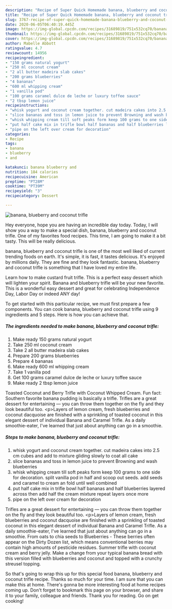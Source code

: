 ```yaml
---
description: "Recipe of Super Quick Homemade banana, blueberry and coconut trifle"
title: "Recipe of Super Quick Homemade banana, blueberry and coconut trifle"
slug: 3767-recipe-of-super-quick-homemade-banana-blueberry-and-coconut-trifle
date: 2020-06-05T06:40:19.445Z
image: https://img-global.cpcdn.com/recipes/31689819/751x532cq70/banana-blueberry-and-coconut-trifle-recipe-main-photo.jpg
thumbnail: https://img-global.cpcdn.com/recipes/31689819/751x532cq70/banana-blueberry-and-coconut-trifle-recipe-main-photo.jpg
cover: https://img-global.cpcdn.com/recipes/31689819/751x532cq70/banana-blueberry-and-coconut-trifle-recipe-main-photo.jpg
author: Mabelle Abbott
ratingvalue: 4.7
reviewcount: 14956
recipeingredient:
- "150 grams natural yogurt"
- "250 ml coconut cream"
- "2 all butter madeira slab cakes"
- "200 grams blueberries"
- "4 bananas"
- "600 ml whipping cream"
- "1 vanilla pod"
- "100 grams caramel dulce de leche or luxury toffee sauce"
- "2 tbsp lemon juice"
recipeinstructions:
- "whisk yogurt and coconut cream together. cut madeira cakes into 2.5 cm cubes and add to mixture gliding slowly to coat all cake"
- "slice bananas and toss in lemon juice to prevent Browning and wash blueberries"
- "whisk whipping cream till soft peaks form keep 100 grams to one side for decoration. split vanilla pod in half and scoop out seeds. add seeds and caramel to cream an fold until well combined"
- "put half cake mix in trifle bowl half bananas and half blueberries layered across then add half the cream mixture repeat layers once more"
- "pipe on the left over cream for decoration"
categories:
- Recipe
tags:
- banana
- blueberry
- and

katakunci: banana blueberry and 
nutrition: 184 calories
recipecuisine: American
preptime: "PT28M"
cooktime: "PT39M"
recipeyield: "3"
recipecategory: Dessert

---
```



![banana, blueberry and coconut trifle](https://img-global.cpcdn.com/recipes/31689819/751x532cq70/banana-blueberry-and-coconut-trifle-recipe-main-photo.jpg)

Hey everyone, hope you are having an incredible day today. Today, I will show you a way to make a special dish, banana, blueberry and coconut trifle. One of my favorites food recipes. This time, I am going to make it a bit tasty. This will be really delicious.

banana, blueberry and coconut trifle is one of the most well liked of current trending foods on earth. It's simple, it is fast, it tastes delicious. It's enjoyed by millions daily. They are fine and they look fantastic. banana, blueberry and coconut trifle is something that I have loved my entire life.

Learn how to make custard fruit trifle. This is a perfect easy dessert which will lighten your spirit. Banana and blueberry trifle will be your new favorite. This is a wonderful easy dessert and great for celebrating Independence Day, Labor Day or indeed ANY day!


To get started with this particular recipe, we must first prepare a few components. You can cook banana, blueberry and coconut trifle using 9 ingredients and 5 steps. Here is how you can achieve that.

<!--inarticleads1-->

##### The ingredients needed to make banana, blueberry and coconut trifle:

1. Make ready 150 grams natural yogurt
1. Take 250 ml coconut cream
1. Take 2 all butter madeira slab cakes
1. Prepare 200 grams blueberries
1. Prepare 4 bananas
1. Make ready 600 ml whipping cream
1. Take 1 vanilla pod
1. Get 100 grams caramel dulce de leche or luxury toffee sauce
1. Make ready 2 tbsp lemon juice


Toasted Coconut and Berry Trifle with Coconut Whipped Cream. Fun fact: Southern favorite banana pudding is basically a trifle. Trifles are a great dessert for entertaining — you can throw them together on the fly and they look beautiful too. &lt;p&gt;Layers of lemon cream, fresh blueberries and coconut dacquoise are finished with a sprinkling of toasted coconut in this elegant dessert of individual Banana and Caramel Trifle. As a daily smoothie-eater, I&#39;ve learned that just about anything can go in a smoothie. 

<!--inarticleads2-->

##### Steps to make banana, blueberry and coconut trifle:

1. whisk yogurt and coconut cream together. cut madeira cakes into 2.5 cm cubes and add to mixture gliding slowly to coat all cake
1. slice bananas and toss in lemon juice to prevent Browning and wash blueberries
1. whisk whipping cream till soft peaks form keep 100 grams to one side for decoration. split vanilla pod in half and scoop out seeds. add seeds and caramel to cream an fold until well combined
1. put half cake mix in trifle bowl half bananas and half blueberries layered across then add half the cream mixture repeat layers once more
1. pipe on the left over cream for decoration


Trifles are a great dessert for entertaining — you can throw them together on the fly and they look beautiful too. &lt;p&gt;Layers of lemon cream, fresh blueberries and coconut dacquoise are finished with a sprinkling of toasted coconut in this elegant dessert of individual Banana and Caramel Trifle. As a daily smoothie-eater, I&#39;ve learned that just about anything can go in a smoothie. From oats to chia seeds to Blueberries - These berries often appear on the Dirty Dozen list, which means conventional berries may contain high amounts of pesticide residues. Summer trifle with coconut cream and berry jelly. Make a change from your typical banana bread with this version filled with blueberries and coconut and topped with a crunchy streusel topping. 

So that's going to wrap this up for this special food banana, blueberry and coconut trifle recipe. Thanks so much for your time. I am sure that you can make this at home. There's gonna be more interesting food at home recipes coming up. Don't forget to bookmark this page on your browser, and share it to your family, colleague and friends. Thank you for reading. Go on get cooking!
